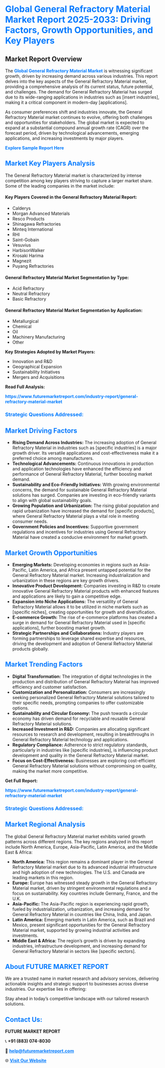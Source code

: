 <h1 style="color: #007BFF;">Global General Refractory Material Market Report 2025-2033: Driving Factors, Growth Opportunities, and Key Players</h1>

<section id="overview">
<h2>Market Report Overview</h2>
<p>The <a href="https://www.futuremarketreport.com/industry-report/general-refractory-material-market" style="color: #007BFF; text-decoration: none;"><strong>Global General Refractory Material Market</strong></a> is witnessing significant growth, driven by increasing demand across various industries. This report delves into the key aspects of the General Refractory Material market, providing a comprehensive analysis of its current status, future potential, and challenges. The demand for General Refractory Material has surged due to its wide-ranging applications in industries such as [insert industries], making it a critical component in modern-day [applications].</p>
<p>As consumer preferences shift and industries innovate, the General Refractory Material market continues to evolve, offering both challenges and opportunities for stakeholders. The global market is expected to expand at a substantial compound annual growth rate (CAGR) over the forecast period, driven by technological advancements, emerging applications, and increasing investments by major players.</p>
</section>

<section id="overview">
<p><a href="https://www.futuremarketreport.com/request-sample/reportId=89580" style="color: #007BFF; text-decoration: none;"><strong>Explore Sample Report Here</strong></a></p>
</section>

<section id="key-players">
<h2 style="color: #007BFF;">Market Key Players Analysis</h2>
<p>The General Refractory Material market is characterized by intense competition among key players striving to capture a larger market share. Some of the leading companies in the market include:</p>
<h4>Key Players Covered in the General Refractory Material Report:</h4>
<ul><li>Calderys</li><li>Morgan Advanced Materials</li><li>Resco Products</li><li>Shinagawa Refractories</li><li>Minteq International</li><li>RHI</li><li>Saint-Gobain</li><li>Vesuvius</li><li>HarbisonWalker</li><li>Krosaki Harima</li><li>Magnezit</li><li>Puyang Refractories</li></ul>
<h4>General Refractory Material Market Segmentation by Type:</h4>
<ul><li>Acid Refractory</li><li>Neutral Refractory</li><li>Basic Refractory</li></ul>

<h4>General Refractory Material Market Segmentation by Application:</h4>
<ul><li>Metallurgical</li><li>Chemical</li><li>Oil</li><li>Machinery Manufacturing</li><li>Other</li></ul>
<p><strong>Key Strategies Adopted by Market Players:</strong></p>
<ul>
<li>Innovation and R&D</li>
<li>Geographical Expansion</li>
<li>Sustainability Initiatives</li>
<li>Mergers and Acquisitions</li>
</ul>
</section>

<section>
<p><strong>Read Full Analysis: </strong></p><a href="https://www.futuremarketreport.com/industry-report/general-refractory-material-market" style="color: #007BFF; text-decoration: none;"><strong>https://www.futuremarketreport.com/industry-report/general-refractory-material-market</strong></a>
<h3 style="color: #007BFF;">Strategic Questions Addressed:</h3>
</section>

<section id="driving-factors">
<h2 style="color: #007BFF;">Market Driving Factors</h2>
<ul>
<li><strong>Rising Demand Across Industries:</strong> The increasing adoption of General Refractory Material in industries such as [specific industries] is a major growth driver. Its versatile applications and cost-effectiveness make it a preferred choice among manufacturers.</li>
<li><strong>Technological Advancements:</strong> Continuous innovations in production and application technologies have enhanced the efficiency and performance of General Refractory Material, further boosting market demand.</li>
<li><strong>Sustainability and Eco-Friendly Initiatives:</strong> With growing environmental concerns, the demand for sustainable General Refractory Material solutions has surged. Companies are investing in eco-friendly variants to align with global sustainability goals.</li>
<li><strong>Growing Population and Urbanization:</strong> The rising global population and rapid urbanization have increased the demand for [specific products], where General Refractory Material plays a vital role in meeting consumer needs.</li>
<li><strong>Government Policies and Incentives:</strong> Supportive government regulations and incentives for industries using General Refractory Material have created a conducive environment for market growth.</li>
</ul>
</section>

<section id="growth-opportunities">
<h2 style="color: #007BFF;">Market Growth Opportunities</h2>
<ul>
<li><strong>Emerging Markets:</strong> Developing economies in regions such as Asia-Pacific, Latin America, and Africa present untapped potential for the General Refractory Material market. Increasing industrialization and urbanization in these regions are key growth drivers.</li>
<li><strong>Innovative Product Development:</strong> Companies investing in R&D to create innovative General Refractory Material products with enhanced features and applications are likely to gain a competitive edge.</li>
<li><strong>Expansion into Niche Applications:</strong> The versatility of General Refractory Material allows it to be utilized in niche markets such as [specific niches], creating opportunities for growth and diversification.</li>
<li><strong>E-commerce Growth:</strong> The rise of e-commerce platforms has created a surge in demand for General Refractory Material used in [specific applications], further boosting market growth.</li>
<li><strong>Strategic Partnerships and Collaborations:</strong> Industry players are forming partnerships to leverage shared expertise and resources, driving the development and adoption of General Refractory Material products globally.</li>
</ul>
</section>

<section id="trending-factors">
<h2 style="color: #007BFF;">Market Trending Factors</h2>
<ul>
<li><strong>Digital Transformation:</strong> The integration of digital technologies in the production and distribution of General Refractory Material has improved efficiency and customer satisfaction.</li>
<li><strong>Customization and Personalization:</strong> Consumers are increasingly seeking personalized General Refractory Material solutions tailored to their specific needs, prompting companies to offer customizable options.</li>
<li><strong>Sustainability and Circular Economy:</strong> The push towards a circular economy has driven demand for recyclable and reusable General Refractory Material solutions.</li>
<li><strong>Increased Investment in R&D:</strong> Companies are allocating significant resources to research and development, resulting in breakthroughs in General Refractory Material technology and applications.</li>
<li><strong>Regulatory Compliance:</strong> Adherence to strict regulatory standards, particularly in industries like [specific industries], is influencing product development and quality in the General Refractory Material market.</li>
<li><strong>Focus on Cost-Effectiveness:</strong> Businesses are exploring cost-efficient General Refractory Material solutions without compromising on quality, making the market more competitive.</li>
</ul>
</section>

<section>
<p><strong>Get Full Report: </strong></p><a href="https://www.futuremarketreport.com/industry-report/general-refractory-material-market" style="color: #007BFF; text-decoration: none;"><strong>https://www.futuremarketreport.com/industry-report/general-refractory-material-market</strong></a>
<h3 style="color: #007BFF;">Strategic Questions Addressed:</h3>
</section>


<section id="regional-analysis">
<h2 style="color: #007BFF;">Market Regional Analysis</h2>
<p>The global General Refractory Material market exhibits varied growth patterns across different regions. The key regions analyzed in this report include North America, Europe, Asia-Pacific, Latin America, and the Middle East & Africa:</p>
<ul>
<li><strong>North America:</strong> This region remains a dominant player in the General Refractory Material market due to its advanced industrial infrastructure and high adoption of new technologies. The U.S. and Canada are leading markets in this region.</li>
<li><strong>Europe:</strong> Europe has witnessed steady growth in the General Refractory Material market, driven by stringent environmental regulations and a focus on sustainability. Key countries include Germany, France, and the U.K.</li>
<li><strong>Asia-Pacific:</strong> The Asia-Pacific region is experiencing rapid growth, fueled by industrialization, urbanization, and increasing demand for General Refractory Material in countries like China, India, and Japan.</li>
<li><strong>Latin America:</strong> Emerging markets in Latin America, such as Brazil and Mexico, present significant opportunities for the General Refractory Material market, supported by growing industrial activities and investments.</li>
<li><strong>Middle East & Africa:</strong> The region’s growth is driven by expanding industries, infrastructure development, and increasing demand for General Refractory Material in sectors like [specific sectors].</li>
</ul>
</section>

<footer>
<h2 style="color: #007BFF;">About FUTURE MARKET REPORT</h2>
<p>We are a trusted name in market research and advisory services, delivering actionable insights and strategic support to businesses across diverse industries. Our expertise lies in offering:</p>

<p>Stay ahead in today’s competitive landscape with our tailored research solutions.</p>

<h2 style="color: #007BFF;">Contact Us:</h2>
<p><strong>FUTURE MARKET REPORT</strong></p>
<p>📞 <strong>+91 (883) 074-8030</strong></p>
<p>📧 <strong><a href="mailto:help@futuremarketreport.com" style="color: #007BFF;">help@futuremarketreport.com</a></strong></p>
<p>🌐 <strong><a href="https://www.futuremarketreport.com/" style="color: #007BFF;">Visit Our Website</a></strong></p>
</footer>